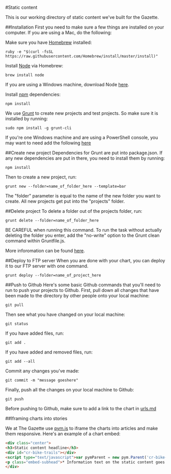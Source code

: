 #Static content

This is our working directory of static content we've built for the Gazette.

##Installation
First you need to make sure a few things are installed on your computer. If you are using a Mac, do the following:

Make sure you have [Homebrew](http://brew.sh/) installed:

	ruby -e "$(curl -fsSL https://raw.githubusercontent.com/Homebrew/install/master/install)"

Install [Node](https://nodejs.org/) via Homebrew:	
	
	brew install node

If you are using a Windows machine, download Node [here](https://nodejs.org/download/).

Install [npm](https://www.npmjs.com/) dependencies:
	
	npm install

We use [Grunt](http://gruntjs.com/) to create new projects and test projects. So make sure it is installed by running:
	
	sudo npm install -g grunt-cli

If you're one Windows machine and are using a PowerShell console, you may want to need add the following [here](https://github.com/gruntjs/grunt/issues/774#issuecomment-58268520)

##Create new project
Dependencies for Grunt are put into package.json. If any new dependencies are put in there, you need to install them by running:
	
	npm install

Then to create a new project, run: 

	grunt new --folder=name_of_folder_here --template=bar 

The "folder" parameter is equal to the name of the new folder you want to create. All new projects get put into the "projects" folder.

##Delete project
To delete a folder out of the projects folder, run:

	grunt delete --folder=name_of_folder_here

BE CAREFUL when running this command. To run the task without actually deleting the folder you enter, add the "no-write" option to the Grunt clean command within Gruntfile.js.

More inforomation can be found [here](https://github.com/gruntjs/grunt-contrib-clean#no-write).

##Deploy to FTP server
When you are done with your chart, you can deploy it to our FTP server with one command.

	grunt deploy --folder=name_of_project_here

##Push to Github
Here's some basic Github commands that you'll need to run to push your projects to Github. First, pull down all changes that have been made to the directory by other people onto your local machine:

	git pull

Then see what you have changed on your local machine:
	
	git status

If you have added files, run:

	git add .
	
If you have added and removed files, run:

	git add --all

Commit any changes you've made:

	git commit -m "message goeshere"

Finally, push all the changes on your local machine to Github:

	git push

Before pushing to Github, make sure to add a link to the chart in [urls.md](https://github.com/GazetteKCRGdata/d3charts/blob/master/urls.md)
	
##Iframing charts into stories

We at The Gazette use [pym.js](https://github.com/nprapps/pym.js/) to iframe the charts into articles and make them responsive. Here's an example of a chart embed:

```html
<div class="center">
<h3>Static content headline</h3>
<div id="cr-bike-trails"></div>
<script type="text/javascript">var pymParent = new pym.Parent('cr-bike-trails','http://files.gazlab.com/content-host/d3charts/projects/cr-bike-trails/index.html', {});</script>
<p class="embed-subhead">* Information text on the static content goes here.</p>
</div>
```